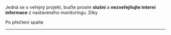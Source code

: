 Jedná se o veřejný projekt, buďte prosím **slušní** a **nezveřejňujte interní informace** z nastaveného monitoringu. Díky

Po přečtení spalte

---------
